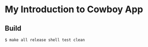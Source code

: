 My Introduction to Cowboy App
=============================

Build
-----

    $ make all release shell test clean
